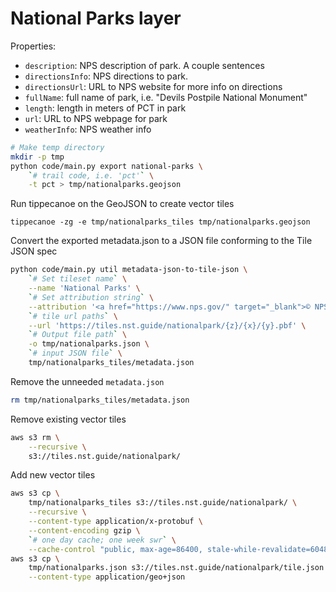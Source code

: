 # National Parks layer

Properties:

- `description`: NPS description of park. A couple sentences
- `directionsInfo`: NPS directions to park.
- `directionsUrl`: URL to NPS website for more info on directions
- `fullName`: full name of park, i.e. "Devils Postpile National Monument"
- `length`: length in meters of PCT in park
- `url`: URL to NPS webpage for park
- `weatherInfo`: NPS weather info

```bash
# Make temp directory
mkdir -p tmp
python code/main.py export national-parks \
    `# trail code, i.e. 'pct'` \
    -t pct > tmp/nationalparks.geojson
```

Run tippecanoe on the GeoJSON to create vector tiles
```
tippecanoe -zg -e tmp/nationalparks_tiles tmp/nationalparks.geojson
```

Convert the exported metadata.json to a JSON file conforming to the Tile JSON
spec
```bash
python code/main.py util metadata-json-to-tile-json \
    `# Set tileset name` \
    --name 'National Parks' \
    `# Set attribution string` \
    --attribution '<a href="https://www.nps.gov/" target="_blank">© NPS</a>' \
    `# tile url paths` \
    --url 'https://tiles.nst.guide/nationalpark/{z}/{x}/{y}.pbf' \
    `# Output file path` \
    -o tmp/nationalparks.json \
    `# input JSON file` \
    tmp/nationalparks_tiles/metadata.json
```

Remove the unneeded `metadata.json`
```bash
rm tmp/nationalparks_tiles/metadata.json
```

Remove existing vector tiles
```bash
aws s3 rm \
    --recursive \
    s3://tiles.nst.guide/nationalpark/
```

Add new vector tiles
```bash
aws s3 cp \
    tmp/nationalparks_tiles s3://tiles.nst.guide/nationalpark/ \
    --recursive \
    --content-type application/x-protobuf \
    --content-encoding gzip \
    `# one day cache; one week swr` \
    --cache-control "public, max-age=86400, stale-while-revalidate=604800"
aws s3 cp \
    tmp/nationalparks.json s3://tiles.nst.guide/nationalpark/tile.json \
    --content-type application/geo+json
```
